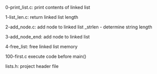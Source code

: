 0-print_list.c:
	print contents of linked list

1-list_len.c:
	return linked list length

2-add_node.c:
	add node to linked list
	_strlen - determine string length

3-add_node_end:
	add node to linked list

4-free_list:
	free linked list memory

100-first.c
	execute code before main()

lists.h:
	project header file
